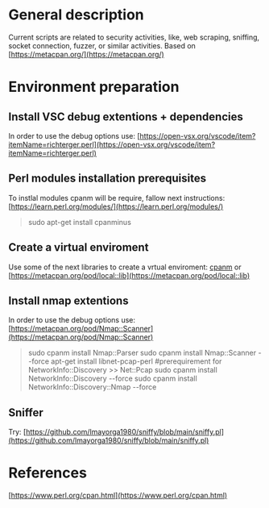 # General description
Current scripts are related to security activities, like, web scraping, sniffing, socket connection, fuzzer, or similar activities.
Based on [https://metacpan.org/](https://metacpan.org/)

# Environment preparation

## Install VSC debug extentions + dependencies
In order to use the debug options use:
[https://open-vsx.org/vscode/item?itemName=richterger.perl](https://open-vsx.org/vscode/item?itemName=richterger.perl)


## Perl modules installation prerequisites
To instlal modules cpanm will be require, fallow next instructions:
[https://learn.perl.org/modules/](https://learn.perl.org/modules/)

> sudo apt-get install cpanminus


## Create a virtual enviroment

Use some of the next libraries to create a vrtual enviroment:
[cpanm](https://metacpan.org/pod/App::Virtualenv)
or
[https://metacpan.org/pod/local::lib](https://metacpan.org/pod/local::lib)


## Install nmap extentions
In order to use the debug options use:
[https://metacpan.org/pod/Nmap::Scanner](https://metacpan.org/pod/Nmap::Scanner)
> sudo cpanm install Nmap::Parser
> sudo cpanm install Nmap::Scanner --force
> apt-get install libnet-pcap-perl   #prerequirement for NetworkInfo::Discovery >> Net::Pcap
> sudo cpanm install NetworkInfo::Discovery --force
> sudo cpanm install NetworkInfo::Discovery::Nmap --force

## Sniffer

Try: [https://github.com/lmayorga1980/sniffy/blob/main/sniffy.pl](https://github.com/lmayorga1980/sniffy/blob/main/sniffy.pl)
  

# References

[https://www.perl.org/cpan.html](https://www.perl.org/cpan.html)

